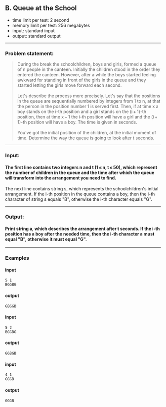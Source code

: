## B. Queue at the School

* time limit per test: 2 second
* memory limit per test: 256  megabytes
* input: standard input
* output: standard output

___
### **Problem statement:**
>During the break the schoolchildren, boys and girls, formed a queue of n people in the canteen. Initially the children stood in the order they entered the canteen. However, after a while the boys started feeling awkward for standing in front of the girls in the queue and they started letting the girls move forward each second.
\
\
Let's describe the process more precisely. Let's say that the positions in the queue are sequentially numbered by integers from 1 to n, at that the person in the position number 1 is served first. Then, if at time x a boy stands on the i-th position and a girl stands on the (i + 1)-th position, then at time x + 1 the i-th position will have a girl and the (i + 1)-th position will have a boy. The time is given in seconds.\
\
You've got the initial position of the children, at the initial moment of time. Determine the way the queue is going to look after t seconds.
___
### **Input:**
#### The first line contains two integers n and t (1 ≤ n, t ≤ 50), which represent the number of children in the queue and the time after which the queue will transform into the arrangement you need to find.

The next line contains string s, which represents the schoolchildren's initial arrangement. If the i-th position in the queue contains a boy, then the i-th character of string s equals "B", otherwise the i-th character equals "G".

___
### **Output:**
#### Print string a, which describes the arrangement after t seconds. If the i-th position has a boy after the needed time, then the i-th character a must equal "B", otherwise it must equal "G".

___
### **Examples**
#### input
    5 1
    BGGBG
#### output
    GBGGB

#### input
    5 2
    BGGBG
#### output
    GGBGB

#### input
    4 1
    GGGB
#### output
    GGGB
